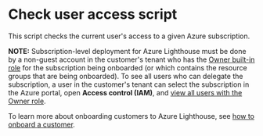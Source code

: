 # Check user access script

This script checks the current user's access to a given Azure subscription.


**NOTE:** Subscription-level deployment for Azure Lighthouse must be done by a non-guest account in the customer's tenant who has the [Owner built-in role](https://docs.microsoft.com/azure/role-based-access-control/built-in-roles#owner) for the subscription being onboarded (or which contains the resource groups that are being onboarded). To see all users who can delegate the subscription, a user in the customer's tenant can select the subscription in the Azure portal, open **Access control (IAM)**, and [view all users with the Owner role](../../role-based-access-control/role-assignments-list-portal.md#list-owners-of-a-subscription).

To learn more about onboarding customers to Azure Lighthouse, see [how to onboard a customer](https://docs.microsoft.com/azure/lighthouse/how-to/onboard-customer).